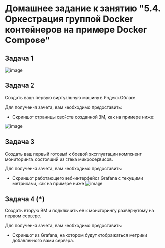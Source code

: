 # Домашнее задание к занятию "5.4. Оркестрация группой Docker контейнеров на примере Docker Compose"

## Задача 1

![image](https://user-images.githubusercontent.com/95320903/173680846-c1507e89-5bf1-44a2-9f54-637458eae455.png)

## Задача 2

Создать вашу первую виртуальную машину в Яндекс.Облаке.

Для получения зачета, вам необходимо предоставить:
- Скриншот страницы свойств созданной ВМ, как на примере ниже:

![image](https://user-images.githubusercontent.com/95320903/168524189-2cde5c62-5e50-4af7-8cda-9500156b0cb7.png)

## Задача 3

Создать ваш первый готовый к боевой эксплуатации компонент мониторинга, состоящий из стека микросервисов.

Для получения зачета, вам необходимо предоставить:
- Скриншот работающего веб-интерфейса Grafana с текущими метриками, как на примере ниже
![image](https://user-images.githubusercontent.com/95320903/168524171-0500af6b-99d0-4073-bb8f-5ee547c233f0.png)

## Задача 4 (*)

Создать вторую ВМ и подключить её к мониторингу развёрнутому на первом сервере.

Для получения зачета, вам необходимо предоставить:
- Скриншот из Grafana, на котором будут отображаться метрики добавленного вами сервера.

